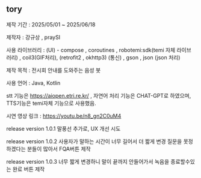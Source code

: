 tory
---

제작 기간 : 2025/05/01 ~ 2025/06/18

제작자 : 강규상 , praySI

사용 라이브러리 : (UI) - compose , coroutines , robotemi:sdk(temi 자체 라이브러리) , coil3(GIF처리), (retrofit2 , okhttp3) (통신) , gson , json (json 처리)

제작 목적 : 전시회 안내를 도와주는 음성 봇

사용 언어 : Java, Kotlin

stt 기능은 https://aiopen.etri.re.kr/ , 자연어 처리 기능은 CHAT-GPT로 하였으며, TTS기능은 temi자체 기능으로 사용했음.

시연 영상 링크 : https://youtu.be/n8_gn2C0uM4

release version 1.0.1
말풍선 추가로, UX 개선 시도

release version 1.0.2
사용자가 말하는 시간이 너무 길어서 더 짧게 변경
질문을 못정하겠다는 분들이 많아서 FQA버튼 제작

release version 1.0.3
너무 짧게 변경하니 말이 끝까지 안들어가서 녹음을 종료할수있는 완료 버튼 제작
